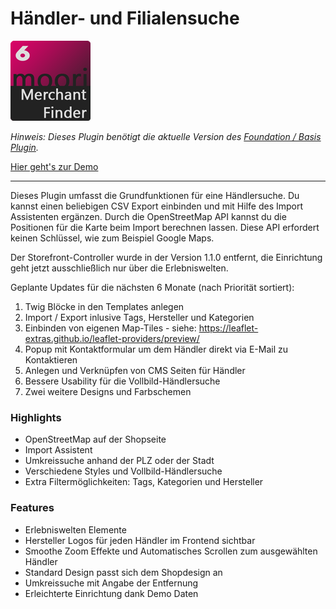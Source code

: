 # Händler- und Filialensuche 

![Logo](images/plugin.png)

_Hinweis: Dieses Plugin benötigt die aktuelle Version des [Foundation / Basis Plugin](../MoorlFoundation/index.md)._

[Hier geht's zur Demo](https://demo.moori.net/Zubehoer-Finder-Demo/)

---

Dieses Plugin umfasst die Grundfunktionen für eine Händlersuche. 
Du kannst einen beliebigen CSV Export einbinden und mit Hilfe des 
Import Assistenten ergänzen. Durch die OpenStreetMap API kannst du 
die Positionen für die Karte beim Import berechnen lassen. Diese 
API erfordert keinen Schlüssel, wie zum Beispiel Google Maps.

Der Storefront-Controller wurde in der Version 1.1.0 entfernt, 
die Einrichtung geht jetzt ausschließlich nur über die Erlebniswelten.

Geplante Updates für die nächsten 6 Monate (nach Priorität sortiert):

1. Twig Blöcke in den Templates anlegen
2. Import / Export inlusive Tags, Hersteller und Kategorien
3. Einbinden von eigenen Map-Tiles - siehe: https://leaflet-extras.github.io/leaflet-providers/preview/
4. Popup mit Kontaktformular um dem Händler direkt via E-Mail zu Kontaktieren
5. Anlegen und Verknüpfen von CMS Seiten für Händler
6. Bessere Usability für die Vollbild-Händlersuche
7. Zwei weitere Designs und Farbschemen

### Highlights

- OpenStreetMap auf der Shopseite
- Import Assistent
- Umkreissuche anhand der PLZ oder der Stadt
- Verschiedene Styles und Vollbild-Händlersuche
- Extra Filtermöglichkeiten: Tags, Kategorien und Hersteller

### Features

- Erlebniswelten Elemente
- Hersteller Logos für jeden Händler im Frontend sichtbar
- Smoothe Zoom Effekte und Automatisches Scrollen zum ausgewählten Händler
- Standard Design passt sich dem Shopdesign an
- Umkreissuche mit Angabe der Entfernung
- Erleichterte Einrichtung dank Demo Daten